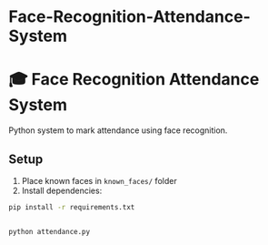 # Face-Recognition-Attendance-System

# 🎓 Face Recognition Attendance System

Python system to mark attendance using face recognition.

## Setup
1. Place known faces in `known_faces/` folder
2. Install dependencies:
```bash
pip install -r requirements.txt


python attendance.py
